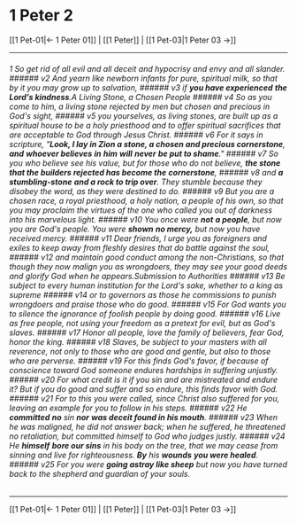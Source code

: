# 1 Peter 2

[[1 Pet-01|← 1 Peter 01]] | [[1 Peter]] | [[1 Pet-03|1 Peter 03 →]]
***

###### 1 So get rid of all evil and all deceit and hypocrisy and envy and all slander. ###### v2 And yearn like newborn infants for pure, spiritual milk, so that by it you may grow up to salvation, ###### v3 if **_you have experienced_** **_the Lord's kindness_**.A Living Stone, a Chosen People ###### v4 So as you come to him, a living stone rejected by men but chosen and precious in God's sight, ###### v5 you yourselves, as living stones, are built up as a spiritual house to be a holy priesthood and to offer spiritual sacrifices that are acceptable to God through Jesus Christ. ###### v6 For it says in scripture, "_**Look, I lay in Zion a stone, a chosen and precious cornerstone**,_ **_and_** **_whoever believes_** **_in_** **_him_** **_will_** **_never_** **_be put to shame_**." ###### v7 So you who believe see his value, but for those who do not believe, **_the stone that the builders rejected has become the_** _**cornerstone**,_ ###### v8 and **_a stumbling-stone_** **_and a rock to trip over_**. They stumble because they disobey the word, as they were destined to do. ###### v9 But you are _a chosen race_, _a royal priesthood_, _a holy nation_, _a people of his own_, so that you may _proclaim_ _the virtues_ of the one who called you out of darkness into his marvelous light. ###### v10 You once were **_not_** **_a people_**, but now you are God's people. You were **_shown_** **_no mercy,_** but now you have received mercy. ###### v11 Dear friends, I urge you as foreigners and exiles to keep away from fleshly desires that do battle against the soul, ###### v12 and maintain good conduct among the non-Christians, so that though they now malign you as wrongdoers, they may see your good deeds and glorify God when he appears.Submission to Authorities ###### v13 Be subject to every human institution for the Lord's sake, whether to a king as supreme ###### v14 or to governors as those he commissions to punish wrongdoers and praise those who do good. ###### v15 For God wants you to silence the ignorance of foolish people by doing good. ###### v16 Live as free people, not using your freedom as a pretext for evil, but as God's slaves. ###### v17 Honor all people, love the family of believers, fear God, honor the king. ###### v18 Slaves, be subject to your masters with all reverence, not only to those who are good and gentle, but also to those who are perverse. ###### v19 For this finds God's favor, if because of conscience toward God someone endures hardships in suffering unjustly. ###### v20 For what credit is it if you sin and are mistreated and endure it? But if you do good and suffer and so endure, this finds favor with God. ###### v21 For to this you were called, since Christ also suffered for you, leaving an example for you to follow in his steps. ###### v22 He **_committed_** **_no_** sin **_nor_** **_was deceit found in his mouth_**. ###### v23 When he was maligned, he did not answer back; when he suffered, he threatened no retaliation, but committed himself to God who judges justly. ###### v24 He **_himself_** **_bore our sins_** in his body on the tree, that we may cease from sinning and live for righteousness. **_By_** his **_wounds_** **_you were healed_**. ###### v25 For you were **_going astray like sheep_** but now you have turned back to the shepherd and guardian of your souls.

***
[[1 Pet-01|← 1 Peter 01]] | [[1 Peter]] | [[1 Pet-03|1 Peter 03 →]]
